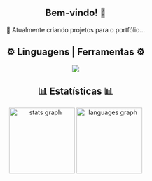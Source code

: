 <h2 align="center">Bem-vindo! 👋</h2>

<div align="center">
  🌱 Atualmente criando projetos para o portfólio...
</div>

###

<h2 align="center">⚙️ Linguagens | Ferramentas ⚙️</h2>

<div align="center" >
  <img src="https://skillicons.dev/icons?i=bootstrap,html,css,vscode,github,figma,git,mysql" />
</div>

###

<h2 align="center">📊 Estatísticas 📊</h2>

<div align="center">
  <img src="https://github-readme-stats.vercel.app/api?username=andre-fe-santana&hide_title=false&hide_rank=true&show_icons=true&include_all_commits=true&count_private=true&disable_animations=false&theme=midnight-purple&locale=pt-br&hide_border=true" height="150" alt="stats graph"  />
  <img src="https://github-readme-stats.vercel.app/api/top-langs?username=andre-fe-santana&locale=pt-br&hide_title=false&layout=normal&card_width=320&langs_count=5&theme=midnight-purple&hide_border=true" height="150" alt="languages graph"  />
</div>

###
